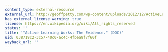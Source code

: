 ```yaml
---
content_type: external-resource
external_url: http://geoffpetty.com/wp-content/uploads/2012/12/ActiveLearningWorks2.doc
has_external_license_warning: true
license: https://en.wikipedia.org/wiki/All_rights_reserved
status: ''
title: '"Active Learning Works: The Evidence." (DOC)'
uid: 038719c2-3c57-40c0-ac4c-4fbea8f7f60f
wayback_url: ''
---
```

